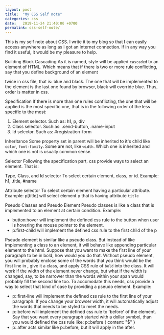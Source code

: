 ```yaml
---
layout: post
title:  "My CSS Self note"
categories: css
date:   2019-11-24 21:40:00 +0700
permalink: css-self-note/
---
```


This is my self note about CSS. I write it to my blog so that I can easily access anywhere as long as I got an internet connection. If in any way you find it useful, it would be my pleasure to help.

Building Block
Cascading
As it is named, style will be applied `cascaded` to an element of HTML. Which means that if there is two or more rule conflicting, say that you define background of an element <p> twice in css file, that is: blue and black. The one that will be implemented to the element is the last one found by browser, black will override blue. Thus, order is matter in css.

Specification
If there is more than one rules conflicting, the one that will be applied is the most specific one, that is in the following order of the less specific to the most:
1. Element selector. Such as: h1, p, div
2. Class selector. Such as: .send-button, .name-input
3. Id selector. Such as: #registration-form

Inheritance
Some property set in parent will be inherited to it's child like `color`, `font-family`. Some are not, like `width`. Which one is inherited and which one is not is usually common sense.

Selector
Following the specification part, css provide ways to select an element. That is:

Type, Class, and Id selector
To select certain element, class, or id.
Example: h1, .title, #name

Attribute selector
To select certain element having a particular attribute.
Example: p[title] will select element p that is having attribute `title`

Pseudo Classes and Pseudo Element
Pseudo classes is like a class that is implemented to an element at certain condition.
Example:
- button:hover will implement the defined css rule to the button when user is hovering the mouse pointer to the element.
- p:first-child will implement the defined css rule to the first child of the p

Pseudo element is similar like a pseudo class. But instead of like implementing a class to an element, it will behave like appending particular element to the html. Suppose that you want to make the first line of your paragraph to be in bold, how would you do that. Without pseudo element, you will probably enclose some of the words that you think would be the first line in <span>, give it a class, and apply CSS rule of `bold` into the class. It will work if the width of the element never change, but what if the width is changed, say, to be narrower than the words within your span would probably fill the second line too. To accomodate this needs, css provide a way to select that kind of case by providing a pseudo element.
Example:
- p::first-line will implement the defined css rule to the first line of your paragraph. If you change your browser width, it will automatically adjust the words that needs to be styled to meet the needs.
- p::before will implement the defined css rule to 'before' of the element. Say that you want every paragraph started with a dollar symbol, than you would defined the css rule like:
p::before { content: "$" }
- p::after acts similar like p::before, but it will apply in the after.


